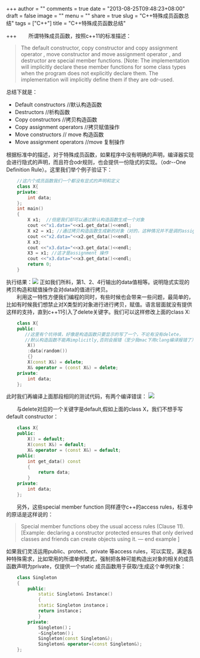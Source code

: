 +++
author = ""
comments = true
date = "2013-08-25T09:48:23+08:00"
draft = false
image = ""
menu = ""
share = true
slug = "C++特殊成员函数总结"
tags = ["C++"]
title = "C++特殊成员函数总结"

+++
&emsp;&emsp;所谓特殊成员函数，按照c++11的标准描述：

>The default constructor, copy constructor and copy assignment operator , move constructor and move assignment operator , and destructor are special member functions. [Note: The implementation will implicitly declare these member functions for some class types when the program does not explicitly declare them. The implementation will implicitly define them if they are odr-used.

总结下就是：

- Default constructors  //默认构造函数
- Destructors           //析构函数
- Copy constructors     //拷贝构造函数
- Copy assignment operators //拷贝赋值操作 
- Move constructors     // move 构造函数
- Move assignment operators  //move 复制操作

根据标准中的描述，对于特殊成员函数，如果程序中没有明确的声明，编译器实现会进行隐式的声明，而且符合odr规则，也会提供一份隐式的实现。（odr--One Definition Rule）。这里我们举个例子验证下：

```C++
	//这六个成员函数我们一个都没有显式的声明和定义
	class X{
	private:
		int data;
	};
	int main()
	{
		X x1;  //但是我们却可以通过默认构造函数生成一个对象
		cout <<"x1.data="<<x1.get_data()<<endl;
		X x2 = x1; //通过拷贝构造函数生成新的对象（对的，这种情况并不是调的assignment，后面会有演示）
		cout <<"x2.data="<<x2.get_data()<<endl;
		X x3;
		cout <<"x3.data="<<x3.get_data()<<endl;
		X3 = x1; //这才是assignment 操作
		cout <<"x3.data="<<x3.get_data()<<endl;
		return 0;
	}
```
	
执行结果：![](http://77g3g7.com1.z0.glb.clouddn.com/special_member_function_1.png)
正如我们所料，第1、2、4行输出的data值相等。说明隐式实现的拷贝构造和赋值操作会对data的值进行拷贝。	
&emsp;&emsp;利用这一特性方便我们编程的同时，有些时候也会带来一些问题，最简单的，比如有时候我们想禁止对X类型的对象进行进行拷贝，赋值。语言层面就没有提供这样的支持，直到c++11引入了delete关键字。我们可以这样修改上面的class X:

```C++
	class X{
	public:
	   //这里有个坑待填，好像是构造函数只要显示的写了一个，不论有没有delete，
	   //默认构造函数不能再implicitly,否则会报错（至少我mac下用clang编译报错了）
	   	X()
		:data(random())
		{}
		X(const X&) = delete;
		X& operator = (const X&) = delete;
	private:
		int data;
	};
```
此时我们再编译上面那段相同的测试代码，有两个编译错误：
![](http://77g3g7.com1.z0.glb.clouddn.com/special_member_function_2.png)

&emsp;&emsp;与delete对应的一个关键字是default,假如上面的class X，我们不想手写default constructor：

```C++
	class X{
	public:
		X() = default;
		X(const X&) = default;
		X& operator = (const X&) = default;
	public:
		int get_data() const
		{
			return data;
		}
	private:
		int data;
	};
```
&emsp;&emsp;另外，这些special member function 同样遵守c++的access rules，标准中的原话是这样说的：

>Special member functions obey the usual access rules (Clause 11). [Example: declaring a constructor protected ensures that only derived classes and friends can create objects using it. — end example ]

如果我们灵活运用public、protect、private 等access rules，可以实现，满足各种特殊需求，比如常用的所谓单例模式，强制把各种可能构造出对象的相关的成员函数声明为private，仅提供一个static 成员函数用于获取/生成这个单例对象：

```C++
	class Singleton  
	{
    	public:
        	static Singleton& Instance()
    		{
        	static Singleton instance；
        	return instance；
    		}
	    private:
        	Singleton()；
        	~Singleton()；
        	Singleton(const Singleton&);
        	Singleton& operator=(const Singleton&);
	};
```
